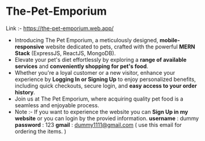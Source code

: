 # The-Pet-Emporium 
Link :- https://the-pet-emporium.web.app/

* Introducing The Pet Emporium, a meticulously designed, **mobile-responsive** website dedicated to pets, crafted with the powerful **MERN Stack**  (ExpressJS, ReactJS, MongoDB).  
* Elevate your pet's diet effortlessly by exploring a **range of available services** and **conveniently shopping for pet's food**.   
* Whether you're a loyal customer or a new visitor, enhance your experience by **Logging In or Signing Up** to enjoy personalized benefits, including quick checkouts, secure login, and **easy access to your order history**.  
* Join us at The Pet Emporium, where acquiring quality pet food is a seamless and enjoyable process.
* Note :- If you want to experience the website you can **Sign Up in my website** or you can login by the provied information.
  **username** : dummy
  **password** : 123
  **gmail**    : dummy1111@gmail.com ( use this email for ordering the items. )
  
  
  
  
